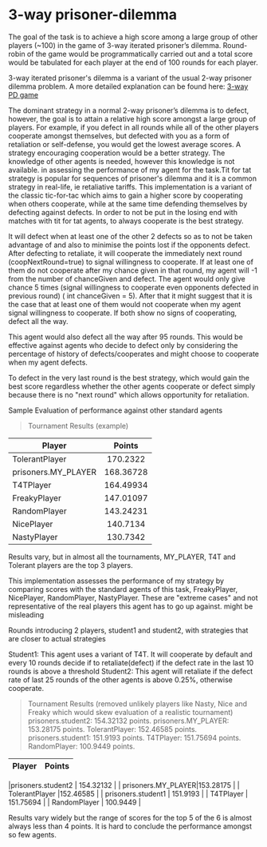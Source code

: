 # 3-way prisoner-dilemma



The goal of the task is to achieve a high score among a large group of other players (~100) in the
game of 3-way iterated prisoner’s dilemma. Round-robin of the game would be programmatically carried out and a total score would be tabulated for each player at the end of 100 rounds for each player.

3-way iterated prisoner's dilemma is a variant of the usual 2-way prisoner dilemma problem. A more detailed explanation can be found here: [3-way PD game ](https://www.classes.cs.uchicago.edu/archive/1998/fall/CS105/Project/node6.html)


The dominant strategy in a normal 2-way prisoner’s dilemma is to defect, however, the goal is to attain a relative high score amongst a large group of players. For example, if you defect in all rounds while all of the other players cooperate amongst themselves, but defected with you as a form of retaliation or self-defense, you would get the lowest average scores.
A strategy encouraging cooperation would be a better strategy. The knowledge of other
agents is needed, however this knowledge is not available. 
in assessing the performance of my agent for the task.Tit for tat strategy is popular for sequences of prisoner's dilemma and it is a common strategy in real-life, ie retaliative tariffs. This implementation is a variant of the classic tic-for-tac which aims to gain a higher score by cooperating when others cooperate, while at the same time
defending themselves by defecting against defects. In order to not be put in the losing end with
matches with tit for tat agents, to always cooperate is the best strategy. 

It will defect when at least one of the other 2 defects so
as to not be taken advantage of and also to minimise the points lost if the opponents defect.
After defecting to retaliate, it will cooperate the immediately next round (coopNextRound=true)
to signal willingness to cooperate. If at least one of them do not cooperate after my chance
given in that round, my agent will -1 from the number of chanceGiven and defect. The agent
would only give chance 5 times (signal willingness to cooperate even opponents defected in
previous round) ( int chanceGiven = 5). After that it might suggest that it is the case that at least
one of them would not cooperate when my agent signal willingness to cooperate. If both show
no signs of cooperating, defect all the way.

This agent would also defect all the way after 95 rounds. This would be effective against agents
who decide to defect only by considering the percentage of history of defects/cooperates and
might choose to cooperate when my agent defects. 

To defect in the very last round is the best
strategy, which would gain the best score regardless whether the other agents cooperate or
defect simply because there is no "next round" which allows opportunity for retaliation. 

Sample Evaluation of performance against other standard agents
>Tournament Results (example)

| Player            | Points        |
| ------------------|:-------------:| 
|TolerantPlayer     | 170.2322      |  
|prisoners.MY_PLAYER| 168.36728     | 
| T4TPlayer         |164.49934      | 
| FreakyPlayer      | 147.01097     |
| RandomPlayer      |  143.24231    |
| NicePlayer        | 140.7134      |
| NastyPlayer       | 130.7342      |

Results vary, but in almost all the tournaments, MY_PLAYER, T4T and Tolerant players are the top
3 players.

This implementation assesses the performance of my strategy by comparing scores with the standard
agents of this task, FreakyPlayer, NicePlayer, RandomPlayer, NastyPlayer. These are "extreme cases" and not representative of the real players this agent has to go up against. might be misleading

Rounds introducing 2 players, student1 and student2, with strategies that are closer to actual strategies

Student1: This agent uses a variant of T4T. It will cooperate by default and every 10 rounds
decide if to retaliate(defect) if the defect rate in the last 10 rounds is above a threshold
Student2: This agent will retaliate if the defect rate of last 25 rounds of the other agents is above
0.25%, otherwise cooperate.

> Tournament Results​ (removed unlikely players like Nasty, Nice and Freaky which would skew
evaluation of a realistic tournament)
prisoners.student2: 154.32132 points.
prisoners.MY_PLAYER: 153.28175 points.
TolerantPlayer: 152.46585 points.
prisoners.student1: 151.9193 points.
T4TPlayer: 151.75694 points.
RandomPlayer: 100.9449 points.

| Player             | Points        |
| -------------------|:-------------:| 

|prisoners.student2  | 154.32132     | 
| prisoners.MY_PLAYER|153.28175      | 
| TolerantPlayer     |152.46585      |
| prisoners.student1 |   151.9193    |
| T4TPlayer          | 151.75694     |
| RandomPlayer       | 100.9449      |

Results vary widely but the range of scores for the top 5 of the 6 is almost always less than 4
points. It is hard to conclude the performance amongst so few agents.
